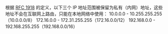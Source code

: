 根据 [RFC 1918](https://tools.ietf.org/html/rfc1918) 的定义，以下三个 IP 地址范围被保留为私有（内网）地址，这些地址不会在互联网上路由，只能在本地网络中使用：
10.0.0.0 - 10.255.255.255（10.0.0.0/8）
172.16.0.0 - 172.31.255.255（172.16.0.0/12）
192.168.0.0 - 192.168.255.255（192.168.0.0/16）